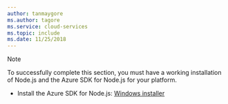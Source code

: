 ```yaml
---
author: tanmaygore
ms.author: tagore
ms.service: cloud-services
ms.topic: include
ms.date: 11/25/2018
---
```


> [!NOTE]
> To successfully complete this section, you must have a working installation of Node.js and the Azure SDK for Node.js for your platform.
> 
> * Install the Azure SDK for Node.js: [Windows installer](https://go.microsoft.com/fwlink/?LinkId=254279)
